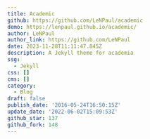 ```yaml
---
title: Academic
github: https://github.com/LeNPaul/academic
demo: https://lenpaul.github.io/academic/
author: LeNPaul
author_link: https://github.com/LeNPaul
date: 2023-11-28T11:11:47.845Z
description: A Jekyll theme for academia
ssg:
  - Jekyll
css: []
cms: []
category:
  - Blog
draft: false
publish_date: '2016-05-24T16:50:15Z'
update_date: '2022-06-02T15:09:53Z'
github_star: 137
github_fork: 148
---
```

